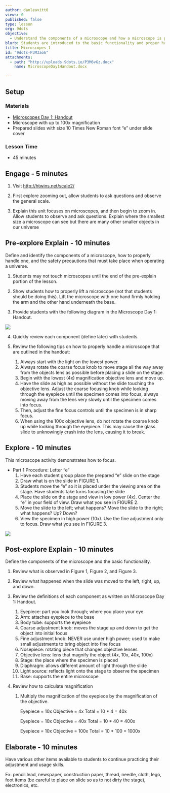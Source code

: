```yaml
---
author: danleavitt0
views: 0
published: false
type: lesson
org: 9dots
objective: 
  - Understand the components of a microscope and how a microscope is properly operated
blurb: Students are introduced to the basic functionality and proper handling of a microscope.
title: Microscopes 1
id: "9dots-P3M3ao6"
attachments: 
  - path: "http://uploads.9dots.io/P3M6vGz.docx"
    name: MicroscopeDay1Handout.docx

---
```


## Setup

### Materials

- [Microscopes Day 1: Handout](http://uploads.9dots.io/P3M6vGz.docx)
- Microscope with up to 100x magnification
- Prepared slides with size 10 Times New Roman font “e” under slide cover

### Lesson Time

- 45 minutes

## Engage - 5 minutes

1. Visit http://htwins.net/scale2/

2. First explore zooming out, allow students to ask questions and observe the general scale.

3. Explain this unit focuses on microscopes, and then begin to zoom in. Allow students to observe and ask questions. Explain where the smallest size a microscope can see but there are many other smaller objects in our universe

## Pre-explore Explain - 10 minutes
Define and identify the components of a microscope, how to properly handle one, and the safety precautions that must take place when operating a universe.

1. Students may not touch microscopes until the end of the pre-explain portion of the lesson. 

2. Show students how to properly lift a microscope (not that students should be doing this). Lift the microscope with one hand firmly holding the arm and the other hand underneath the base. 
 
3. Provide students with the following diagram in the Microscope Day 1: Handout. 

![](http://uploads.9dots.io/P3M7TVw_md.jpg) 

4. Quickly review each component (define later) with students.

5. Review the following tips on how to properly handle a microscope that are outlined in the handout:
	1. Always start with the light on the lowest power.
	2. Always rotate the coarse focus knob to move stage all the way away from the objects lens as possible before placing a slide on the stage.
	3. Begin with the lowest (4x) magnification objective lens and move up.
	4. Have the slide as high as possible without the slide touching the objective lens. Adjust the coarse focusing knob while looking through the eyepiece until the specimen comes into focus, always moving away from the lens very slowly until the specimen comes into focus.
	5. Then, adjust the fine focus controls until the specimen is in sharp focus.
	6. When using the 100x objective lens, do not rotate the coarse knob up while looking through the eyepiece. This may cause the glass slide to unknowingly crash into the lens, causing it to break.
	
## Explore - 10 minutes
This microscope activity demonstrates how to focus.

- Part 1 Procedure:  Letter “e”
	1.  Have each student group place the prepared “e” slide on the stage
	2.  Draw what is on the slide in FIGURE 1.
	3.  Students move the “e” so it is placed under the viewing area on the stage. Have students take turns focusing the slide
	4.  Place the slide on the stage and view in low power (4x).  Center the “e” in your field of view.  Draw what you see in FIGURE 2.
	5.  Move the slide to the left; what happens?  Move the slide to the right; what happens?  Up?  Down?
	6.  View the specimen in high power (10x).  Use the fine adjustment only to focus.  Draw what you see in FIGURE 3.

![](http://uploads.9dots.io/P3M4l8V_md.jpg) 

## Post-explore Explain - 10 minutes
Define the components of the microscope and the basic functionality.

1. Review what is observed in Figure 1, Figure 2, and Figure 3.

2. Review what happened when the slide was moved to the left, right, up, and down.

3. Review the definitions of each component as written on Microscope Day 1: Handout.
	1. Eyepiece: part you look through; where you place your eye
	2. Arm: attaches eyepiece to the base
	3. Body tube: supports the eyepiece
	4. Coarse adjustment knob: moves the stage up and down to get the object into initial focus
	5. Fine adjustment knob: NEVER use under high power; used to make small adjustments to bring object into fine focus
	6. Nosepiece: rotating piece that changes objective lenses
	7. Objective lens: lens that magnify the object (4x, 10x, 40x, 100x)
	8. Stage: the place where the specimen is placed
	9. Diaphragm: allows different amount of light through the slide
	10. Light source: reflects light onto the stage to observe the specimen
	11. Base: supports the entire microscope

4. Review how to calculate magnification
	1. Multiply the magnification of the eyepiece by the magnification of the objective.
    
		Eyepiece = 10x
		Objective = 4x
			Total = 10 * 4 = 40x
            
		Eyepiece = 10x
		Objective = 40x
			Total = 10 * 40 = 400x

		Eyepiece = 10x
		Objective = 100x
			Total = 10 * 100 = 1000x

## Elaborate - 10 minutes
Have various other items available to students to continue practicing their adjustment and usage skills.

Ex: pencil lead, newspaper, construction paper, thread, needle, cloth, lego, foot  items (be careful to place on slide so as to not dirty the stage), electronics, etc.
